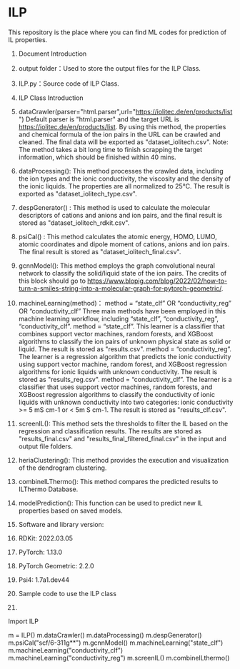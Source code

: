 # ILP
This repository is the place where you can find ML codes for prediction of IL properties.
1.  Document Introduction 
  1.	output folder：Used to store the output files for the ILP Class.
  2.	ILP.py：Source code of ILP Class.
2. ILP Class Introduction
1.	dataCrawler(parser="html.parser",url="https://iolitec.de/en/products/list")
Default parser is "html.parser" and the target URL is https://iolitec.de/en/products/list. By using this method, the properties and chemical formula of the ion pairs in the URL can be crawled and cleaned. The final data will be exported as "dataset_iolitech.csv".
Note: The method takes a bit long time to finish scrapping the target information, which should be finished within 40 mins.
2.	dataProcessing():
This method processes the crawled data, including the ion types and the ionic conductivity, the viscosity and the density of the ionic liquids. The properties are all normalized to 25°C. The result is exported as "dataset_iolitech_type.csv".
3.	despGenerator() :
This method is used to calculate the molecular descriptors of cations and anions and ion pairs, and the final result is stored as "dataset_iolitech_rdkit.csv".
4.	psiCal() : 
This method calculates the atomic energy, HOMO, LUMO, atomic coordinates and dipole moment of cations, anions and ion pairs. The final result is stored as "dataset_iolitech_final.csv".
5.	gcnnModel():
	This method employs the graph convolutional neural network to classify the solid/liquid state of the ion pairs. The credits of this block should go to https://www.blopig.com/blog/2022/02/how-to-turn-a-smiles-string-into-a-molecular-graph-for-pytorch-geometric/.
6.	machineLearning(method)：
method = “state_clf” OR “conductivity_reg” OR “conductivity_clf”
Three main methods have been employed in this machine learning workflow, including “state_clf”, “conductivity_reg”, “conductivity_clf”. 
method = “state_clf”. This learner is a classifier that combines support vector machines, random forests, and XGBoost algorithms to classify the ion pairs of unknown physical state as solid or liquid. The result is stored as "results.csv".
method = “conductivity_reg”. The learner is a regression algorithm that predicts the ionic conductivity using support vector machine, random forest, and XGBoost regression algorithms for ionic liquids with unknown conductivity. The result is stored as "results_reg.csv".
method = “conductivity_clf”. The learner is a classifier that uses support vector machines, random forests, and XGBoost regression algorithms to classify the conductivity of ionic liquids with unknown conductivity into two categories: ionic conductivity >= 5 mS cm-1 or < 5m S cm-1. The result is stored as "results_clf.csv".
7.	screenIL():
	This method sets the thresholds to filter the IL based on the regression and classification results. The results are stored as "results_final.csv" and "results_final_filtered_final.csv" in the input and output file folders.
8.	heriaClustering():
	This method provides the execution and visualization of the dendrogram clustering. 
9.	combineILThermo():
This method compares the predicted results to ILThermo Database.
10.	modelPrediction():
This function can be used to predict new IL properties based on saved models. 
3. Software and library version:
1.	RDKit: 2022.03.05
2.	PyTorch: 1.13.0
3.	PyTorch Geometric: 2.2.0
4.	Psi4: 1.7a1.dev44


4. Sample code to use the ILP class
5. 
Import ILP

m = ILP()
m.dataCrawler()
m.dataProcessing()
m.despGenerator()
m.psiCal("scf/6-311g**")
m.gcnnModel()
m.machineLearning("state_clf")
m.machineLearning("conductivity_clf")
m.machineLearning("conductivity_reg")
m.screenIL()
m.combineILthermo()

